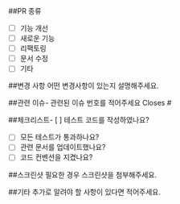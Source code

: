 ##PR 종류
- [ ] 기능 개선
- [ ] 새로운 기능
- [ ] 리팩토링
- [ ] 문서 수정
- [ ] 기타

##변경 사항
어떤 변경사항이 있는지 설명해주세요.

##관련 이슈- 관련된 이슈 번호를 적어주세요
Closes #

##체크리스트- [ ] 테스트 코드를 작성하였나요?
- [ ] 모든 테스트가 통과하나요?
- [ ] 관련 문서를 업데이트했나요?
- [ ] 코드 컨벤션을 지켰나요?

##스크린샷
필요한 경우 스크린샷을 첨부해주세요.

##기타
추가로 알려야 할 사항이 있다면 적어주세요.
